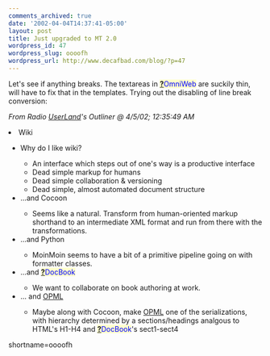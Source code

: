 ```yaml
---
comments_archived: true
date: '2002-04-04T14:37:41-05:00'
layout: post
title: Just upgraded to MT 2.0
wordpress_id: 47
wordpress_slug: oooofh
wordpress_url: http://www.decafbad.com/blog/?p=47
---
```

Let's see if anything breaks.   The textareas in <span style='background : #FFFFCE;'><a href="http://www.decafbad.com/twiki/bin/edit/Main/OmniWeb?topicparent=Main.FilterData"><b>?</b></a><font color="#0000FF">OmniWeb</font></span> are suckily thin, will have to fix that in the templates.  Trying out the disabling of line break conversion:<br>
<p><i>From Radio <a href="http://www.decafbad.com/twiki/bin/view/Main/UserLand">UserLand</a>'s Outliner @ 4/5/02; 12:35:49 AM</i></p>
<li>Wiki</li>
   <ul>
   <li>Why do I like wiki?</li>
      <ul>
      <li>An interface which steps out of one's way is a productive interface</li>
      <li>Dead simple markup for humans</li>
      <li>Dead simple collaboration &amp; versioning</li>
      <li>Dead simple, almost automated document structure</li>
      </ul>
   <li>...and Cocoon</li>
      <ul>
      <li>Seems like a natural.  Transform from human-oriented markup shorthand to an intermediate XML format and run from there with the transformations.</li>
      </ul>
   <li>...and Python</li>
      <ul>
      <li>MoinMoin seems to have a bit of a primitive pipeline going on with formatter classes.</li>
      </ul>
   <li>...and <span style='background : #FFFFCE;'><a href="http://www.decafbad.com/twiki/bin/edit/Main/DocBook?topicparent=Main.FilterData"><b>?</b></a><font color="#0000FF">DocBook</font></span></li>
      <ul>
      <li>We want to collaborate on book authoring at work.</li>
      </ul>
   <li>... and <a href="http://www.decafbad.com/twiki/bin/view/Main/OPML">OPML</a></li>
      <ul>
      <li>Maybe along with Cocoon, make <a href="http://www.decafbad.com/twiki/bin/view/Main/OPML">OPML</a> one of the serializations, with hierarchy determined by a sections/headings analgous to HTML's H1-H4 and <span style='background : #FFFFCE;'><a href="http://www.decafbad.com/twiki/bin/edit/Main/DocBook?topicparent=Main.FilterData"><b>?</b></a><font color="#0000FF">DocBook</font></span>'s sect1-sect4</li>
      </ul>
   </ul>
<!--more-->
shortname=oooofh
